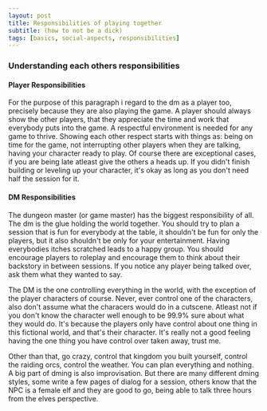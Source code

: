 ```yaml
---
layout: post
title: Responsibilities of playing together
subtitle: (how to not be a dick)
tags: [basics, social-aspects, responsibilities]
---
```

    

### Understanding each others responsibilities
#### Player Responsibilities
For the purpose of this paragraph i regard to the dm as a player too, precisely because they are also playing the game. 
A player should always show the other players, that they appreciate the time and work that everybody puts into the game. A respectful environment is needed for any game to thrive. Showing each other respect starts with things as: being on time for the game, not interrupting other players when they are talking, having your character ready to play. Of course there are exceptional cases, if you are being late atleast give the others a heads up. If you didn't finish building or leveling up your character, it's okay as long as you don't need half the session for it. 

#### DM Responsibilities 
The dungeon master (or game master) has the biggest responsibility of all. The dm is the glue holding the world together. You should try to plan a session that is fun for everybody at the table, it shouldn't be fun for only the players, but it also shouldn't be only for your entertainment. Having everybodies itches scratched leads to a happy group. You should encourage players to roleplay and encourage them to think about their backstory in between sessions. If you notice any player being talked over, ask them what they wanted to say.

The DM is the one controlling everything in the world, with the exception of the player characters of course. Never, ever control one of the characters, also don't assume what the characers would do in a cutscene. Atleast not if you don't know the character well enough to be 99.9% sure about what they would do. It's because the players only have control about one thing in this fictional world, and that's their character. It's really not a good feeling having the one thing you have control over taken away, trust me.

Other than that, go crazy, control that kingdom you built yourself, control the raiding orcs, control the weather. You can plan everything and nothing. A big part of dming is also improvisation. But there are many different dming styles, some write a few pages of dialog for a session, others know that the NPC is a female elf and they are good to go, being able to talk three hours from the elves perspective. 